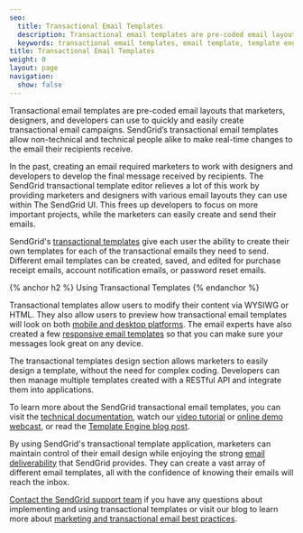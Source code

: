 ```yaml
---
seo:
  title: Transactional Email Templates
  description: Transactional email templates are pre-coded email layouts that anyone can use to easily create and send transactional emails.
  keywords: transactional email templates, email template, template engine
title: Transactional Email Templates
weight: 0
layout: page
navigation:
  show: false
---
```


Transactional email templates are pre-coded email layouts that marketers, designers, and developers can use to quickly and easily create transactional email campaigns. SendGrid’s transactional email templates allow non-technical and technical people alike to make real-time changes to the email their recipients receive.

In the past, creating an email required marketers to work with designers and developers to develop the final message received by recipients. The SendGrid transactional template editor relieves a lot of this work by providing marketers and designers with various email layouts they can use within The SendGrid UI. This frees up developers to focus on more important projects, while the marketers can easily create and send their emails.

SendGrid's [transactional templates]({{site.app_url}}/templates) give each user the ability to create their own templates for each of the transactional emails they need to send. Different email templates can be created, saved, and edited for purchase receipt emails, account notification emails, or password reset emails.

{% anchor h2 %}
Using Transactional Templates
{% endanchor %}

Transactional templates allow users to modify their content via WYSIWG or HTML. They also allow users to preview how transactional email templates will look on both [mobile and desktop platforms]({{site.blog_url}}/5-tips-designing-email-for-mobile/). The email experts have also created a few [responsive email templates]({{site.blog_url}}/responsive-templates-make-sure-everyone-can-read-email/) so that you can make sure your messages look great on any device.

The transactional templates design section allows marketers to easily design a template, without the need for complex coding. Developers can then manage multiple templates created with a RESTful API and integrate them into applications.

To learn more about the SendGrid transactional email templates, you can visit the [technical documentation]({{root_url}}/API_Reference/Web_API_v3/Transactional_Templates/index.html), watch our [video tutorial]({{root_url}}/VidGrid/template_engine.html) or [online demo webcast](http://go.sendgrid.com/Webcast-SendGrid-Template-Engine-Demo_Registration.html), or read the [Template Engine blog post]({{site.blog_url}}/sendgrid-transactional-email-template-engine-announcement/).

By using SendGrid's transactional template application, marketers can maintain control of their email design while enjoying the strong [email deliverability]({{root_url}}/Glossary/email_deliverability.html) that SendGrid provides. They can create a vast array of different email templates, all with the confidence of knowing their emails will reach the inbox.

[Contact the SendGrid support team](https://sendgrid.zendesk.com/hc/en-us) if you have any questions about implementing and using transactional templates or visit our blog to learn more about [marketing and transactional email best practices]({{site.blog_url}}/marketing-and-transactional-email-best-practices-checklist-2/).
